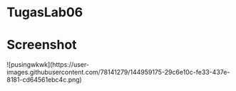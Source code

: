 # TugasLab06
<div>
  <h1>Screenshot</h1>
  </div>
![pusingwkwk](https://user-images.githubusercontent.com/78141279/144959175-29c6e10c-fe33-437e-8181-cd64561ebc4c.png)
